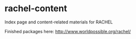 rachel-content
==============

Index page and content-related materials for RACHEL

Finished packages here: http://www.worldpossible.org/rachel/

